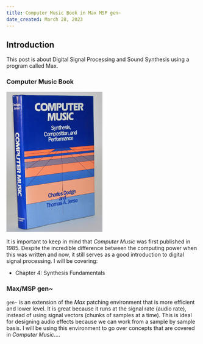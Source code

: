 ```yaml
---
title: Computer Music Book in Max MSP gen~
date_created: March 28, 2023
---
```


## Introduction

This post is about Digital Signal Processing and Sound Synthesis using a program called Max.

### Computer Music Book

<img src="./imgs/book.jpg" width="50%" />

It is important to keep in mind that *Computer Music* was first published in 1985. Despite the incredible difference between the computing power when this was written and now, it still serves as a good introduction to digital signal processing. I will be covering:

- Chapter 4: Synthesis Fundamentals

### Max/MSP gen~

`gen~` is an extension of the *Max* patching environment that is more efficient and lower level. It is great because it runs at the signal rate (audio rate), instead of using signal vectors (chunks of samples at a time). This is ideal for designing audio effects because we can work from a sample by sample basis. I will be using this environment to go over concepts that are covered in *Computer Music*....
